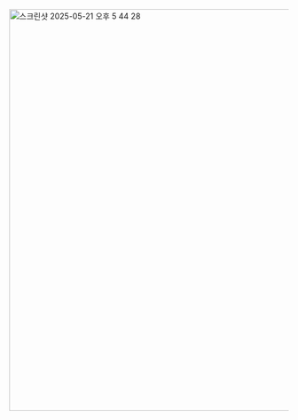 
<img width="724" alt="스크린샷 2025-05-21 오후 5 44 28" src="https://github.com/user-attachments/assets/2c7c61a6-07ae-4e51-b42e-a672a6a1a7ba" />
